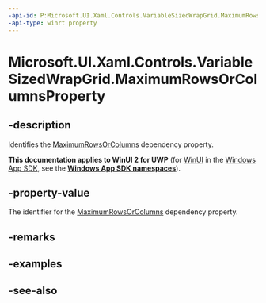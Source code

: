 ```yaml
---
-api-id: P:Microsoft.UI.Xaml.Controls.VariableSizedWrapGrid.MaximumRowsOrColumnsProperty
-api-type: winrt property
---
```


<!-- Property syntax
public Windows.UI.Xaml.DependencyProperty MaximumRowsOrColumnsProperty { get; }
-->

# Microsoft.UI.Xaml.Controls.VariableSizedWrapGrid.MaximumRowsOrColumnsProperty

## -description
Identifies the [MaximumRowsOrColumns](variablesizedwrapgrid_maximumrowsorcolumns.md) dependency property.

**This documentation applies to WinUI 2 for UWP** (for [WinUI](/windows/apps/winui/winui3/) in the [Windows App SDK](/windows/apps/windows-app-sdk/), see the **[Windows App SDK namespaces](/windows/windows-app-sdk/api/winrt/)**).

## -property-value
The identifier for the [MaximumRowsOrColumns](variablesizedwrapgrid_maximumrowsorcolumns.md) dependency property.

## -remarks

## -examples

## -see-also
